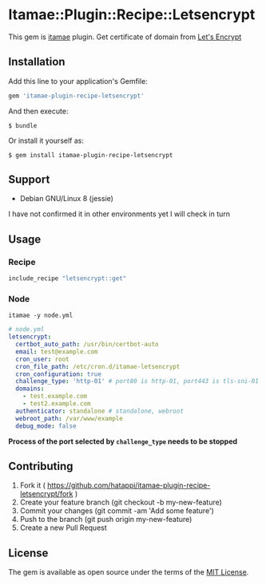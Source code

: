 # Itamae::Plugin::Recipe::Letsencrypt

This gem is [itamae](https://github.com/ryotarai/itamae) plugin.
Get certificate of domain from [Let's Encrypt](https://letsencrypt.org/)

## Installation

Add this line to your application's Gemfile:

```ruby
gem 'itamae-plugin-recipe-letsencrypt'
```

And then execute:

    $ bundle

Or install it yourself as:

    $ gem install itamae-plugin-recipe-letsencrypt

## Support
- Debian GNU/Linux 8 (jessie)

I have not confirmed it in other environments yet
I will check in turn

## Usage

### Recipe

```rb
include_recipe "letsencrypt::get"
```

### Node
`itamae -y node.yml`

```yaml
# node.yml
letsencrypt:
  certbot_auto_path: /usr/bin/certbot-auto
  email: test@example.com
  cron_user: root
  cron_file_path: /etc/cron.d/itamae-letsencrypt
  cron_configuration: true
  challenge_type: 'http-01' # port80 is http-01, port443 is tls-sni-01
  domains:
    - test.example.com
    - test2.example.com
  authenticator: standalone # standalone, webroot
  webroot_path: /var/www/example
  debug_mode: false
```

**Process of the port selected by `challenge_type` needs to be stopped**


## Contributing

1. Fork it ( https://github.com/hatappi/itamae-plugin-recipe-letsencrypt/fork )
2. Create your feature branch (git checkout -b my-new-feature)
3. Commit your changes (git commit -am 'Add some feature')
4. Push to the branch (git push origin my-new-feature)
5. Create a new Pull Request


## License

The gem is available as open source under the terms of the [MIT License](http://opensource.org/licenses/MIT).
